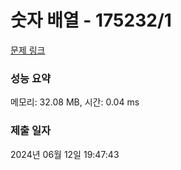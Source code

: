 # 숫자 배열 - 175232/1 

[문제 링크](https://level.goorm.io/exam/175232/%EC%88%AB%EC%9E%90-%EB%B0%B0%EC%97%B4/quiz/1) 

### 성능 요약

메모리: 32.08 MB, 시간: 0.04 ms

### 제출 일자

2024년 06월 12일 19:47:43

